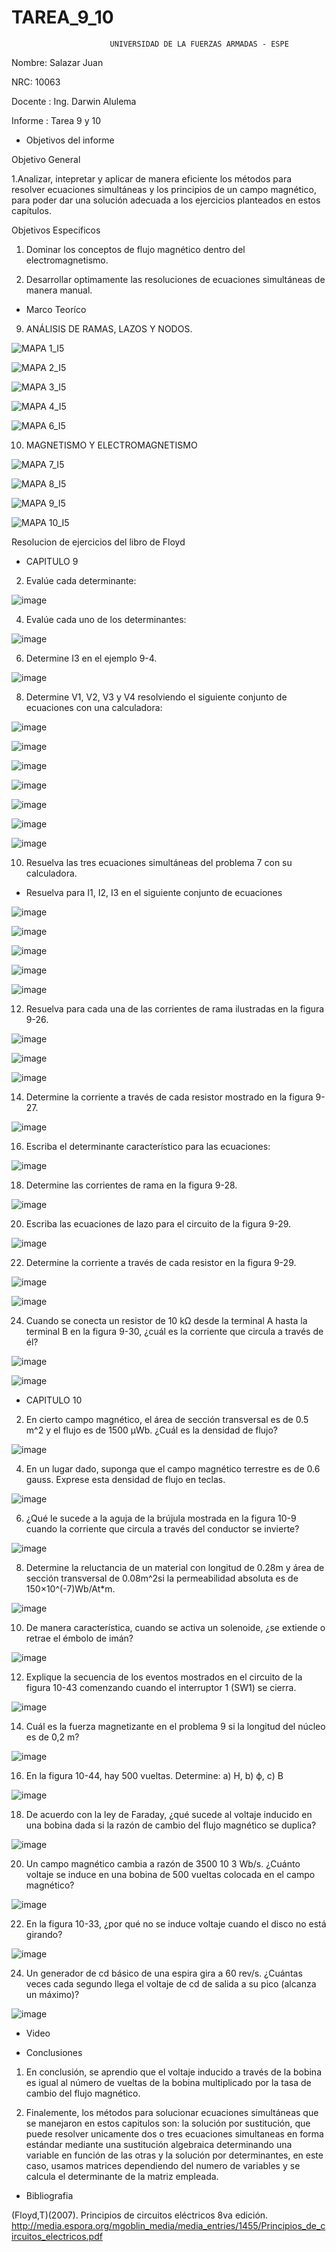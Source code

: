 # TAREA_9_10
                          UNIVERSIDAD DE LA FUERZAS ARMADAS - ESPE

Nombre: Salazar Juan

NRC: 10063

Docente : Ing. Darwin Alulema

Informe : Tarea 9 y 10

* Objetivos del informe

Objetivo General

1.Analizar, intepretar y aplicar de manera eficiente los métodos para resolver ecuaciones simultáneas y los principios de un campo magnético, para poder dar una solución adecuada a los ejercicios planteados en estos capítulos.

Objetivos Especificos

1. Dominar los conceptos de flujo magnético dentro del electromagnetismo.

2. Desarrollar optimamente las resoluciones de ecuaciones simultáneas de manera manual.

* Marco Teoríco

9. ANÁLISIS DE RAMAS, LAZOS Y NODOS.

![MAPA 1_I5](https://user-images.githubusercontent.com/116821649/210280653-8b6f8f5e-2839-4982-a831-390344e0dd57.png)

![MAPA 2_I5](https://user-images.githubusercontent.com/116821649/210281558-97ed5fdf-744a-427d-8a8b-05f3aa6c2e5f.png)

![MAPA 3_I5](https://user-images.githubusercontent.com/116821649/210286586-e50551a8-77a3-4c2e-8e96-320093527126.png)

![MAPA 4_I5](https://user-images.githubusercontent.com/116821649/210287225-03cf4e75-20f3-4c38-8408-803f95362c10.png)

![MAPA 6_I5](https://user-images.githubusercontent.com/116821649/210287823-471e7dce-d1d8-4f2b-a475-3561d458cc13.png)

10. MAGNETISMO Y ELECTROMAGNETISMO

![MAPA 7_I5](https://user-images.githubusercontent.com/116821649/210289941-c594164d-da8a-4358-9e72-9d6a4651f2e2.png)

![MAPA 8_I5](https://user-images.githubusercontent.com/116821649/210290984-8938287d-7f09-4f72-b16a-0b73f8337649.png)

![MAPA 9_I5](https://user-images.githubusercontent.com/116821649/210292008-0d426413-684d-4ec6-970c-b7a438390d41.png)

![MAPA 10_I5](https://user-images.githubusercontent.com/116821649/210294608-a520d92d-ce48-47d0-801d-a596596122a1.png)

Resolucion de ejercicios del libro de Floyd

* CAPITULO 9

2. Evalúe cada determinante:

![image](https://user-images.githubusercontent.com/116821649/210295329-89ca0338-a67c-430b-a4d1-2fbac10c9ebc.png)

4. Evalúe cada uno de los determinantes:

![image](https://user-images.githubusercontent.com/116821649/210296213-c79945ab-7c90-4554-8699-07c94df5d012.png)

6. Determine I3 en el ejemplo 9-4.

![image](https://user-images.githubusercontent.com/116821649/210362893-8bf28b56-4ed0-4f62-adaf-f06b15034519.png)

8. Determine V1, V2, V3 y V4 resolviendo el siguiente conjunto de ecuaciones con una calculadora:

![image](https://user-images.githubusercontent.com/116821649/210371719-273664bc-154e-46b7-b414-10944ac7c40c.png)

![image](https://user-images.githubusercontent.com/116821649/210371752-3ce26b4c-f095-4251-ab90-387fa7ef1dc8.png)

![image](https://user-images.githubusercontent.com/116821649/210371778-3d1d3130-c015-46d2-9e0e-a0ca045297f5.png)

![image](https://user-images.githubusercontent.com/116821649/210371802-9c8c6340-edd8-40f7-9c0a-c8f117f68b95.png)

![image](https://user-images.githubusercontent.com/116821649/210371852-eaad64c4-8922-4598-a16f-1288d803fdcc.png)

![image](https://user-images.githubusercontent.com/116821649/210371894-a1410717-24d9-406b-8d79-0c75efbe60e5.png)

![image](https://user-images.githubusercontent.com/116821649/210372534-3c889366-5919-4f60-bfbb-2ffd0310ba20.png)

10. Resuelva las tres ecuaciones simultáneas del problema 7 con su calculadora.

* Resuelva para I1, I2, I3 en el siguiente conjunto de ecuaciones

![image](https://user-images.githubusercontent.com/116821649/210372951-480fd10e-af69-46dc-b53d-0784648bc2b1.png)

![image](https://user-images.githubusercontent.com/116821649/210379093-bd862596-9a06-4eee-8b8b-40b1bea42ce8.png)

![image](https://user-images.githubusercontent.com/116821649/210379240-faabccde-9a6c-4e96-b6ce-d757434dfd61.png)

![image](https://user-images.githubusercontent.com/116821649/210379314-c8ab72dd-d74d-4eb6-ad01-782106432079.png)

![image](https://user-images.githubusercontent.com/116821649/210379909-a7df9d18-6f8e-483b-8995-9b7439db3eca.png)

12. Resuelva para cada una de las corrientes de rama ilustradas en la figura 9-26.

![image](https://user-images.githubusercontent.com/116821649/210447954-65d2a4d8-f6f7-4cca-a479-443035b99d7a.png)

![image](https://user-images.githubusercontent.com/116821649/210447989-79019ef5-6662-4d53-aec6-9a113fa9b66b.png)

![image](https://user-images.githubusercontent.com/116821649/210448012-9888d263-894c-4c91-9b3c-64ce14195918.png)

14. Determine la corriente a través de cada resistor mostrado en la figura 9-27.

![image](https://user-images.githubusercontent.com/116821649/210680032-babd999a-d667-45e8-a5ce-f6b63c1746ff.png)

16. Escriba el determinante característico para las ecuaciones:

![image](https://user-images.githubusercontent.com/116821649/210680290-480d5347-cd05-44cd-9ff1-8adfa40ca4ad.png)

18. Determine las corrientes de rama en la figura 9-28.

![image](https://user-images.githubusercontent.com/116821649/210681125-b7d82bed-761a-4df0-baeb-d5a5d060746c.png)

20. Escriba las ecuaciones de lazo para el circuito de la figura 9-29.

![image](https://user-images.githubusercontent.com/116821649/210681464-0a7a01af-82ec-4fc2-b09e-8fcfd1eb8117.png)

22. Determine la corriente a través de cada resistor en la figura 9-29.

![image](https://user-images.githubusercontent.com/116821649/210682458-a2b5e841-e682-4935-be5e-da3ee8bf6df5.png)

![image](https://user-images.githubusercontent.com/116821649/210683856-cc53a28c-6809-4d65-88cf-78aa0c392a58.png)

24. Cuando se conecta un resistor de 10 kΩ desde la terminal A hasta la terminal B en la figura 9-30, ¿cuál es la corriente que circula a través de él?

![image](https://user-images.githubusercontent.com/116821649/210691460-ca55ad47-897f-42bb-a3a2-2e94f8878547.png)

![image](https://user-images.githubusercontent.com/116821649/210691494-d9c5f538-d68e-41f0-8e66-aa7aca621eea.png)

* CAPITULO 10

2. En cierto campo magnético, el área de sección transversal es de 0.5 m^2 y el flujo es de 1500 µWb. ¿Cuál es la densidad de flujo? 

![image](https://user-images.githubusercontent.com/116821649/210363335-d2d93ddf-8193-4f95-918f-f7e95dc6984e.png)

4. En un lugar dado, suponga que el campo magnético terrestre es de 0.6 gauss. Exprese esta densidad de flujo en teclas. 

![image](https://user-images.githubusercontent.com/116821649/210367521-2017eefc-a4e5-44ad-9646-983a037aef0f.png)

6. ¿Qué le sucede a la aguja de la brújula mostrada en la figura 10-9 cuando la corriente que circula a través del conductor se invierte?

![image](https://user-images.githubusercontent.com/116821649/210367769-bcaea119-ffc8-42ba-b617-d2b0564768fa.png)

8. Determine la reluctancia de un material con longitud de 0.28m y área de sección transversal de 0.08m^2si la permeabilidad absoluta es de 150×10^(-7)Wb/At*m. 

![image](https://user-images.githubusercontent.com/116821649/210367849-d3c53462-0b5c-4f77-a2eb-56163f58acce.png)

10. De manera característica, cuando se activa un solenoide, ¿se extiende o retrae el émbolo de imán? 

![image](https://user-images.githubusercontent.com/116821649/210367947-e6881c96-89ef-4e0d-8949-5238b6e5e235.png)

12. Explique la secuencia de los eventos mostrados en el circuito de la figura 10-43 comenzando cuando el interruptor 1 (SW1) se cierra. 

![image](https://user-images.githubusercontent.com/116821649/210368061-502ecd73-6340-4a47-9e96-9d49bf6aad8f.png)

14. Cuál es la fuerza magnetizante en el problema 9 si la longitud del núcleo es de 0,2 m? 

![image](https://user-images.githubusercontent.com/116821649/210368218-90fccf81-68d2-4217-9917-4fae93799c0b.png)

16. En la figura 10-44, hay 500 vueltas. Determine: a) H, b) ϕ, c) B

![image](https://user-images.githubusercontent.com/116821649/210368956-f1829170-387d-4f57-8cd1-4970dffd6eb1.png)

18. De acuerdo con la ley de Faraday, ¿qué sucede al voltaje inducido en una bobina dada si la razón de cambio del flujo magnético se duplica? 

![image](https://user-images.githubusercontent.com/116821649/210369062-9cb9ce0e-7423-4208-8826-30061fd2652a.png)

20. Un campo magnético cambia a razón de 3500 10 3 Wb/s. ¿Cuánto voltaje se induce en una bobina de 500 vueltas colocada en el campo magnético? 

![image](https://user-images.githubusercontent.com/116821649/210369163-3d7b74e8-d0c4-44ee-928c-0104a9f0716d.png)

22. En la figura 10-33, ¿por qué no se induce voltaje cuando el disco no está girando? 

![image](https://user-images.githubusercontent.com/116821649/210369530-6a6167d6-5d06-459f-8fd4-ac2dd5f26b7d.png)

24. Un generador de cd básico de una espira gira a 60 rev/s. ¿Cuántas veces cada segundo llega el voltaje de cd de salida a su pico (alcanza un máximo)? 

![image](https://user-images.githubusercontent.com/116821649/210369613-fb4e8972-f507-4187-a1c2-330f9d786db8.png)


* Video

* Conclusiones

1. En conclusión, se aprendio que el voltaje inducido a través de la bobina es igual al número de vueltas de la bobina multiplicado por la tasa de cambio del flujo magnético.

2. Finalemente, los métodos para solucionar ecuaciones simultáneas que se manejaron en estos capitulos son: la solución por sustitución, que puede resolver unicamente dos o tres ecuaciones simultaneas en forma estándar mediante una sustitución algebraica determinando una variable en función de las otras y la solución por determinantes, en este caso, usamos matrices dependiendo del numero de variables y se calcula el determinante de la matriz empleada.

* Bibliografia

(Floyd,T)(2007). Principios de circuitos eléctricos 8va edición. http://media.espora.org/mgoblin_media/media_entries/1455/Principios_de_circuitos_electricos.pdf
